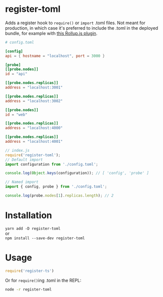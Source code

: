 # register-toml

Adds a register hook to `require()` or `import` .toml files. Not meant for production, in which case it's preferred to include the .toml in the deployed bundle, for example with [this Rollup.js plugin](https://github.com/VojtechStep/rollup-plugin-toml).

```toml
# config.toml

[config]
api = { hostname = "localhost", port = 3000 }

[probe]
[[probe.nodes]]
id = "api"

[[probe.nodes.replicas]]
address = "localhost:3001"

[[probe.nodes.replicas]]
address = "localhost:3002"

[[probe.nodes]]
id = "web"

[[probe.nodes.replicas]]
address = "localhost:4000"

[[probe.nodes.replicas]]
address = "localhost:4001"
```

```js
// index.js
require('register-toml');
// Default import
import configuration from './config.toml';

console.log(Object.keys(configuration)); // [ 'config', 'probe' ]

// Named import
import { config, probe } from './config.toml';

console.log(probe.nodes[1].replicas.length); // 2
```
# Installation

`yarn add -D register-toml`  
or  
`npm install --save-dev register-toml`

# Usage

```js
require('register-ts')
```

Or for `require()`ing .toml in the REPL:
```bash
node -r register-toml
```
